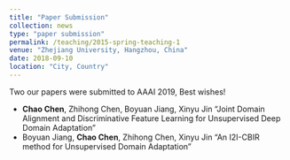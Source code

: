 ```yaml
---
title: "Paper Submission"
collection: news
type: "paper submission"
permalink: /teaching/2015-spring-teaching-1
venue: "Zhejiang University, Hangzhou, China"
date: 2018-09-10
location: "City, Country"
---
```


Two our papers were submitted to AAAI 2019, Best wishes! 
* **Chao Chen**, Zhihong Chen, Boyuan Jiang, Xinyu Jin “Joint Domain Alignment and Discriminative Feature Learning for Unsupervised Deep Domain Adaptation”
* Boyuan Jiang, **Chao Chen**, Zhihong Chen, Xinyu Jin “An I2I-CBIR method for Unsupervised Domain Adaptation”
